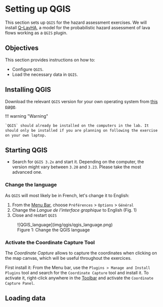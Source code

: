 # Setting up QGIS

This section sets up `QGIS` for the hazard assessment exercises. We will install [Q–LavHA](https://we.vub.ac.be/en/q-lavha), a model for the probabilistic hazard assessment of lava flows working as a `QGIS` plugin. 

## Objectives

This section provides instructions on how to:

- Configure `QGIS`.
- Load the necessary data in `QGIS`.

## Installing QGIS 

Download the relevant `QGIS` version for your own operating system from [this page](https://qgis.org/en/site/forusers/download.html).

!!! warning "Warning"

    `QGIS` should already be installed on the computers in the lab. It should only be installed if you are planning on following the exercise on your own laptop. 


## Starting QGIS

- Search for `QGIS 3.2x` and start it. Depending on the computer, the version might vary between `3.20` and `3.23`. Please take the most advanced one. 

### Change the language

As `QGIS` will most likely be in French, let's change it to English:

1. From the [Menu Bar](QGIS_Intro.md#the-qgis-interface), choose `Préférences` > `Options` > `Général`
2. Change the *Langue de l'interface graphique* to English (Fig. 1)
3. Close and restart `QGIS`

<figure markdown>
  ![QGIS_language](img/qgis/qgis_language.png)
  <figcaption>Figure 1: Change the QGIS language</figcaption>
</figure>

### Activate the Coordinate Capture Tool

The *Coordinate Capture* allows to capture the coordinates when clicking on the map canvas, which will be useful throughout the exercices.

First install it: From the Menu bar, use the `Plugins > Manage and Install Plugins` tool and search for the `Coordinate Capture` tool and install it. To activate it, right-click anywhere in the [Toolbar](QGIS_Intro.md#the-qgis-interface) and activate the `Coordinate Capture Panel`.

## Loading data